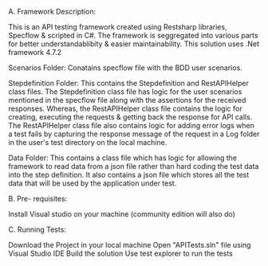 A. Framework Description:

This is an API testing framework created using Restsharp libraries, Specflow & scripted in C#. The framework is seggregated into various parts for better understandablibity & easier maintainability. This solution uses .Net framework 4.7.2

Scenarios Folder: Conatains specflow file with the BDD user scenarios.

Stepdefinition Folder: This contains the Stepdefinition and RestAPIHelper class files. The Stepdefinition class file has logic for the user scenarios mentioned in the specflow file along with the assertions for the received responses. Whereas, the RestAPIHelper class file contains the logic for creating, executing the requests & getting back the response for API calls. The RestAPIHelper class file also contains logic for adding error logs when a test fails by capturing the response message of the request in a Log folder in the user's test directory on the local machine.

Data Folder: This contains a class file which has logic for allowing the framework to read data from a json file rather than hard coding the test data into the step definition. It also contains a json file which stores all the test data that will be used by the application under test.

B. Pre- requisites:

Install Visual studio on your machine (community edition will also do)


C. Running Tests:

Download the Project in your local machine
Open "APITests.sln" file using Visual Studio IDE
Build the solution
Use test explorer to run the tests